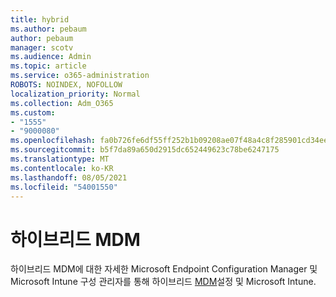 ```yaml
---
title: hybrid
ms.author: pebaum
author: pebaum
manager: scotv
ms.audience: Admin
ms.topic: article
ms.service: o365-administration
ROBOTS: NOINDEX, NOFOLLOW
localization_priority: Normal
ms.collection: Adm_O365
ms.custom:
- "1555"
- "9000080"
ms.openlocfilehash: fa0b726fe6df55ff252b1b09208ae07f48a4c8f285901cd34ee356fd842b0507
ms.sourcegitcommit: b5f7da89a650d2915dc652449623c78be6247175
ms.translationtype: MT
ms.contentlocale: ko-KR
ms.lasthandoff: 08/05/2021
ms.locfileid: "54001550"
---
```

# <a name="hybrid-mdm"></a>하이브리드 MDM

하이브리드 MDM에 대한 자세한 Microsoft Endpoint Configuration Manager 및 Microsoft Intune 구성 관리자를 통해 하이브리드 [MDM](https://docs.microsoft.com/configmgr/mdm/deploy-use/setup-hybrid-mdm)설정 및 Microsoft Intune.